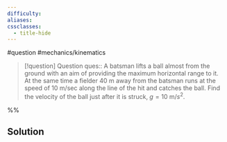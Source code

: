 ```yaml
---
difficulty: 
aliases: 
cssclasses:
  - title-hide
---
```

#question #mechanics/kinematics 

> [!question] Question 
> ques:: A batsman lifts a ball almost from the ground with an aim of providing the maximum horizontal range to it. At the same time a fielder $40 \text{ m}$ away from the batsman runs at the speed of $10 \text{ m/sec}$ along the line of the hit and catches the ball. Find the velocity of the ball just after it is struck, $g = 10 \text{ m/}s^2$.

%%
## Solution


